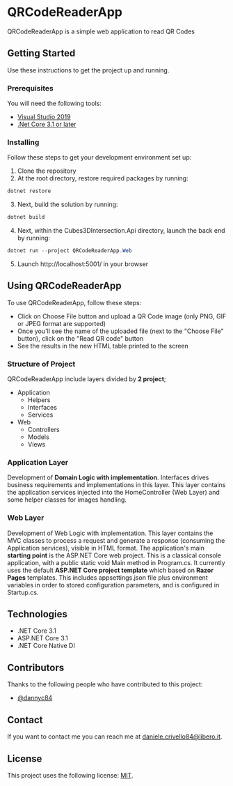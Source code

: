 # QRCodeReaderApp
QRCodeReaderApp is a simple web application to read QR Codes

## Getting Started
Use these instructions to get the project up and running.

### Prerequisites
You will need the following tools:

* [Visual Studio 2019](https://visualstudio.microsoft.com/downloads/)
* [.Net Core 3.1 or later](https://dotnet.microsoft.com/download/dotnet-core/3.1)

### Installing
Follow these steps to get your development environment set up:
1. Clone the repository
2. At the root directory, restore required packages by running:
```csharp
dotnet restore
```
3. Next, build the solution by running:
```csharp
dotnet build
```
4. Next, within the Cubes3DIntersection.Api directory, launch the back end by running:
```csharp
dotnet run --project QRCodeReaderApp.Web
```
5. Launch http://localhost:5001/ in your browser

## Using QRCodeReaderApp

To use QRCodeReaderApp, follow these steps:

* Click on Choose File button and upload a QR Code image (only PNG, GIF or JPEG format are supported)
* Once you'll see the name of the uploaded file (next to the "Choose File" button), click on the "Read QR code" button
* See the results in the new HTML table printed to the screen

### Structure of Project
QRCodeReaderApp include layers divided by **2 project**;
* Application
    * Helpers
    * Interfaces    
    * Services
* Web
    * Controllers
    * Models
    * Views
    
### Application Layer
Development of **Domain Logic with implementation**. Interfaces drives business requirements and implementations in this layer.
This layer contains the application services injected into the HomeController (Web Layer) and some helper classes for images handling.

### Web Layer
Development of Web Logic with implementation.
This layer contains the MVC classes to process a request and generate a response (consuming the Application services), visible in HTML format.
The application's main **starting point** is the ASP.NET Core web project. This is a classical console application, with a public static void Main method in Program.cs. It currently uses the default **ASP.NET Core project template** which based on **Razor Pages** templates. This includes appsettings.json file plus environment variables in order to stored configuration parameters, and is configured in Startup.cs.

## Technologies
* .NET Core 3.1
* ASP.NET Core 3.1 
* .NET Core Native DI

## Contributors

Thanks to the following people who have contributed to this project:

* [@dannyc84](https://github.com/dannyc84)

## Contact

If you want to contact me you can reach me at daniele.crivello84@libero.it.

## License

This project uses the following license: [MIT](LICENSE.md).

